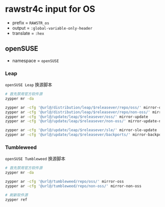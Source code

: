 <!-- -----------------------------------------------------------
 ! SPDX-License-Identifier: GPL-3.0-or-later
 ! -------------------------------------------------------------
 ! Config Type   : rawstr4c (Markdown)
 ! Config Authors: Aoran Zeng <ccmywish@qq.com>
 ! Contributors  :  Nil Null  <nil@null.org>
 ! Created On    : <2025-07-21>
 ! Last Modified : <2025-08-09>
 ! ---------------------------------------------------------- -->

# rawstr4c input for OS

- prefix = `RAWSTR_os`
- output = `:global-variable-only-header`
- translate = `:hex`

## openSUSE

- namespace = `openSUSE`

### Leap

`openSUSE Leap` 换源脚本

```bash
# 首先禁用官方软件源
zypper mr -da

zypper ar -cfg '@url@/distribution/leap/$releasever/repo/oss/' mirror-oss
zypper ar -cfg '@url@/distribution/leap/$releasever/repo/non-oss/' mirror-non-oss
zypper ar -cfg '@url@/update/leap/$releasever/oss/' mirror-update
zypper ar -cfg '@url@/update/leap/$releasever/non-oss/' mirror-update-non-oss

zypper ar -cfg '@url@/update/leap/$releasever/sle/' mirror-sle-update
zypper ar -cfg '@url@/update/leap/$releasever/backports/' mirror-backports-update
```

### Tumbleweed

`openSUSE Tumbleweed` 换源脚本

```bash
# 首先禁用官方软件源
zypper mr -da

zypper ar -cfg '@url@/tumbleweed/repo/oss/' mirror-oss
zypper ar -cfg '@url@/tumbleweed/repo/non-oss/' mirror-non-oss

# 刷新软件源
zypper ref
```
